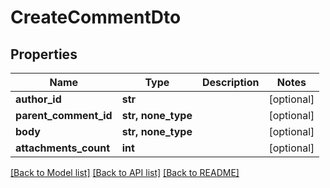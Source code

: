 # CreateCommentDto


## Properties
Name | Type | Description | Notes
------------ | ------------- | ------------- | -------------
**author_id** | **str** |  | [optional] 
**parent_comment_id** | **str, none_type** |  | [optional] 
**body** | **str, none_type** |  | [optional] 
**attachments_count** | **int** |  | [optional] 

[[Back to Model list]](../README.md#documentation-for-models) [[Back to API list]](../README.md#documentation-for-api-endpoints) [[Back to README]](../README.md)


